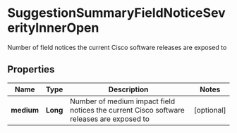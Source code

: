 

# SuggestionSummaryFieldNoticeSeverityInnerOpen

Number of field notices the current Cisco software releases are exposed to

## Properties

| Name | Type | Description | Notes |
|------------ | ------------- | ------------- | -------------|
|**medium** | **Long** | Number of medium impact field notices the current Cisco software releases are exposed to |  [optional] |




